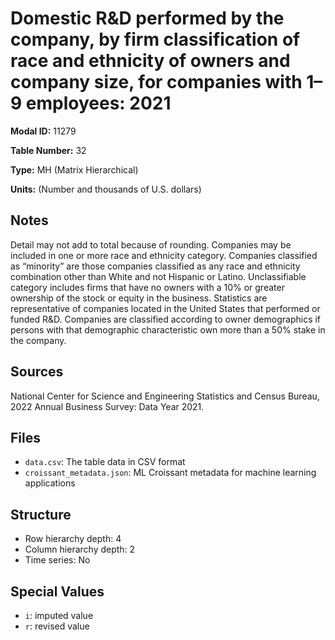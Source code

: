 # Domestic R&D performed by the company, by firm classification of race and ethnicity of owners and company size, for companies with 1–9 employees: 2021

**Modal ID:** 11279

**Table Number:** 32

**Type:** MH (Matrix Hierarchical)

**Units:** (Number and thousands of U.S. dollars)

## Notes

Detail may not add to total because of rounding. Companies may be included in one or more race and ethnicity category. Companies classified as “minority” are those companies classified as any race and ethnicity combination other than White and not Hispanic or Latino. Unclassifiable category includes firms that have no owners with a 10% or greater ownership of the stock or equity in the business. Statistics are representative of companies located in the United States that performed or funded R&D. Companies are classified according to owner demographics if persons with that demographic characteristic own more than a 50% stake in the company.

## Sources

National Center for Science and Engineering Statistics and Census Bureau, 2022 Annual Business Survey: Data Year 2021.

## Files

- `data.csv`: The table data in CSV format
- `croissant_metadata.json`: ML Croissant metadata for machine learning applications

## Structure

- Row hierarchy depth: 4
- Column hierarchy depth: 2
- Time series: No

## Special Values

- `i`: imputed value
- `r`: revised value
